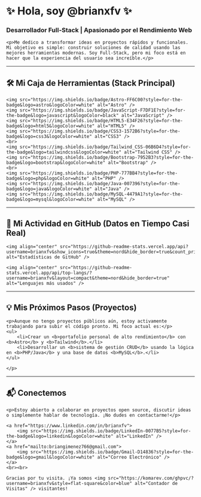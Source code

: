 <p align="center">
    <h1>✨ Hola, soy @brianxfv ✨</h1>
    <h3>Desarrollador Full-Stack | Apasionado por el Rendimiento Web</h3>
    
    <p>Me dedico a transformar ideas en proyectos rápidos y funcionales. Mi objetivo es simple: construir soluciones de calidad usando las mejores herramientas modernas. Soy Full-Stack, pero mi foco está en hacer que la experiencia del usuario sea increíble.</p>
</p>

---

<p align="center">
    <h2>🛠️ Mi Caja de Herramientas (Stack Principal)</h2>
    
    <img src="https://img.shields.io/badge/Astro-FF6C00?style=for-the-badge&logo=astro&logoColor=white" alt="Astro" />
    <img src="https://img.shields.io/badge/JavaScript-F7DF1E?style=for-the-badge&logo=javascript&logoColor=black" alt="JavaScript" />
    <img src="https://img.shields.io/badge/HTML5-E34F26?style=for-the-badge&logo=html5&logoColor=white" alt="HTML5" />
    <img src="https://img.shields.io/badge/CSS3-1572B6?style=for-the-badge&logo=css3&logoColor=white" alt="CSS3" />
    <br>
    <img src="https://img.shields.io/badge/Tailwind_CSS-06B6D4?style=for-the-badge&logo=tailwindcss&logoColor=white" alt="Tailwind CSS" />
    <img src="https://img.shields.io/badge/Bootstrap-7952B3?style=for-the-badge&logo=bootstrap&logoColor=white" alt="Bootstrap" />
    <br>
    <img src="https://img.shields.io/badge/PHP-777BB4?style=for-the-badge&logo=php&logoColor=white" alt="PHP" />
    <img src="https://img.shields.io/badge/Java-007396?style=for-the-badge&logo=java&logoColor=white" alt="Java" />
    <img src="https://img.shields.io/badge/MySQL-4479A1?style=for-the-badge&logo=mysql&logoColor=white" alt="MySQL" />
</p>

---

<p align="center">
    <h2>🚀 Mi Actividad en GitHub (Datos en Tiempo Casi Real)</h2>
    
    <img align="center" src="https://github-readme-stats.vercel.app/api?username=brianxfv&show_icons=true&theme=nord&hide_border=true&count_private=true&locale=es" alt="Estadísticas de GitHub" />
    
    <img align="center" src="https://github-readme-stats.vercel.app/api/top-langs/?username=brianxfv&layout=compact&theme=nord&hide_border=true" alt="Lenguajes más usados" />
</p>

---

<p align="center">
    <h2>💡 Mis Próximos Pasos (Proyectos)</h2>
    
    <p>Aunque no tengo proyectos públicos aún, estoy activamente trabajando para subir el código pronto. Mi foco actual es:</p>
    <ul>
        <li>Crear un <b>portafolio personal de alto rendimiento</b> con <b>Astro</b> y <b>Tailwind</b>.</li>
        <li>Desarrollar un <b>sistema de gestión CRUD</b> usando la lógica en <b>PHP/Java</b> y una base de datos <b>MySQL</b>.</li>
    </ul>
    
    </p>

---

<p align="center">
    <h2>📬 Conectemos</h2>
    
    <p>Estoy abierto a colaborar en proyectos open source, discutir ideas o simplemente hablar de tecnología. ¡No dudes en contactarme!</p>
    
    <a href="https://www.linkedin.com/in/brianxfv">
        <img src="https://img.shields.io/badge/LinkedIn-0077B5?style=for-the-badge&logo=linkedin&logoColor=white" alt="LinkedIn" />
    </a>
    <a href="mailto:briangimenez766@gmail.com">
        <img src="https://img.shields.io/badge/Gmail-D14836?style=for-the-badge&logo=gmail&logoColor=white" alt="Correo Electrónico" />
    </a>
    <br><br>
    
    Gracias por tu visita. ¡Ya somos <img src="https://komarev.com/ghpvc/?username=brianxfv&style=flat-square&color=blue" alt="Contador de Visitas" /> visitantes!
</p>
